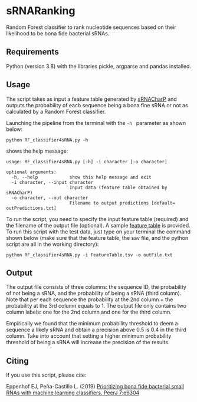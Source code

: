 # sRNARanking
Random Forest classifier to rank nucleotide sequences based on their likelihood to be bona fide bacterial sRNAs.

## Requirements

Python (version 3.8) with the libraries pickle, argparse and pandas installed. 

## Usage
The script takes as input a feature table generated by [sRNACharP](https://github.com/bioinformaticslabatmun/sRNACharP) and outputs the probability of each sequence being a bona fine sRNA or not as calculated by a Random Forest classifier.

Launching the pipeline from the terminal with the `-h ` parameter as shown below:
```
python RF_classifier4sRNA.py -h
```

shows the help message:
```
usage: RF_classifier4sRNA.py [-h] -i character [-o character]

optional arguments:
  -h, --help            show this help message and exit
  -i character, --input character
                        Input data (feature table obtained by sRNACharP)
  -o character, --out character
                        Filename to output predictions [default= outPredictions.txt]
```

To run the script,  you need to specify the input feature table (required) and the filename of the output file (optional). A sample [feature table](FeatureTable.tsv) is provided. To run this script with the test data, just type on your terminal the command shown below (make sure that the feature table, the sav file, and the python script are all in the working directory):

```
python RF_classifier4sRNA.py -i FeatureTable.tsv -o outFile.txt
```

## Output

The output file consists of three columns: the sequence ID, the probability of not being a sRNA, and the probability of being a sRNA (third column). Note that per each sequence the probability at the 2nd column + the probability at the 3rd column equals to 1. The output file only contains two column labels: one for the 2nd column and one for the third column.

Empirically we found that the minimum probability threshold to deem a sequence a likely sRNA and obtain a precision above 0.5 is 0.4 in the third column. Take into account that setting a higher minimum probability threshold of being a sRNA will increase the precision of the results.

## Citing
If you use this script, please cite:

Eppenhof EJ, Peña-Castillo L. (2019) [Prioritizing bona fide bacterial small RNAs with machine learning classifiers. PeerJ 7:e6304](https://doi.org/10.7717/peerj.6304)
